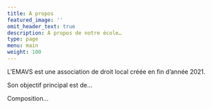 ```yaml
---
title: À propos
featured_image: ''
omit_header_text: true
description: À propos de notre école…
type: page
menu: main
weight: 100
---
```


L'EMAVS est une association de droit local créée en fin d’année 2021.

Son objectif principal est de…

Composition…
